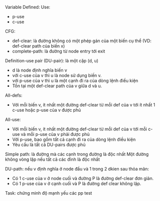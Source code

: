

Variable Defined:
Use:
- p-use
- c-use

CFG:
- def-clear: là đường không có một phép gán của một biến cụ thể (VD: def-clear path của biến x)
- complete-path: là đường từ node entry tới exit

Definition-use pair (DU-pair): là một cặp (d, u)
- d là node định nghĩa biến v
- với c-use của v thì u là node sử dụng biến v.
- với p-use của v thì u là một cạnh đi ra của dòng lệnh điều kiện
- Tồn tại một def-clear path của v giữa d và u.

All-defs:
- Với mỗi biến v, ít nhất một đường def-clear từ mỗi def của v tới ít nhất 1 c-use hoặc p-use của v được phủ

All-use:
- Với mỗi biến v, ít nhất một đường def-clear từ mỗi def của v tới mỗi c-use và mỗi p-use của v phải được phủ
- Với p-use, bao gồm tất cả cạnh đi ra của dòng lệnh điều kiện
- Yêu cầu là tất cả DU-pairs được phủ

Simple path: là đường mà các cạnh trong đường là độc nhất
Một đường không vòng lặp nếu tất cả các đỉnh là độc nhất

DU-path: nếu v định nghĩa ở node đầu và 1 trong 2 dkien sau thỏa mãn:
- Có 1 c-use của v ở node cuối và đường P là đường def-clear đơn giản.
- Có 1 p-use của v ở cạnh cuối và P là đường def clear không lặp.

Task: chứng minh độ mạnh yếu các pp test
